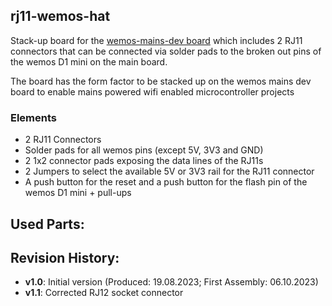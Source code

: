 ## rj11-wemos-hat
Stack-up board for the [wemos-mains-dev board](https://github.com/chof747/wemos-mains-dev) which includes 2 RJ11 connectors that can be connected via solder pads to the broken out pins of the wemos D1 mini on the main board.

The board has the form factor to be stacked up on the wemos mains dev board to enable mains powered wifi enabled 
microcontroller projects

### Elements

- 2 RJ11 Connectors
- Solder pads for all wemos pins (except 5V, 3V3 and GND)
- 2 1x2 connector pads exposing the data lines of the RJ11s
- 2 Jumpers to select the available 5V or 3V3 rail for the RJ11 connector
- A push button for the reset and a push button for the flash pin of the wemos D1 mini + pull-ups 
 
## Used Parts:

## Revision History:

- **v1.0**: Initial version (Produced: 19.08.2023; First Assembly: 06.10.2023)
- **v1.1**: Corrected RJ12 socket connector 
